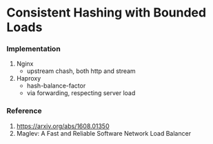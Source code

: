 # Consistent Hashing with Bounded Loads

### Implementation
1. Nginx
    * upstream chash, both http and stream
2. Haproxy
    * hash-balance-factor
    * via forwarding, respecting server load

### Reference
1. https://arxiv.org/abs/1608.01350
2. Maglev: A Fast and Reliable Software Network Load Balancer

